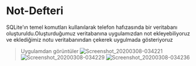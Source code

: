 # Not-Defteri
SQLite'ın temel komutları kullanılarak telefon hafızasında bir veritabanı oluşturuldu.Oluşturduğumuz veritabanına uygulamızdan not ekleyebiliyoruz ve eklediğimiz notu veritabanından çekerek uygulmada gösteriyoruz
>Uygulamdan görüntüler
![Screenshot_20200308-034221](https://user-images.githubusercontent.com/47231687/76154601-2c4eca00-60f0-11ea-9293-fb5ca66f681b.png)
![Screenshot_20200308-034229](https://user-images.githubusercontent.com/47231687/76154607-50aaa680-60f0-11ea-92c9-c17e47f81825.png)
![Screenshot_20200308-034236](https://user-images.githubusercontent.com/47231687/76154609-5902e180-60f0-11ea-90ac-1f1d3cbf43d7.png)
